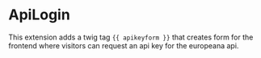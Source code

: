 ApiLogin
========

This extension adds a twig tag `{{ apikeyform }}` that creates form for the frontend where visitors can request an api key for the europeana api.
